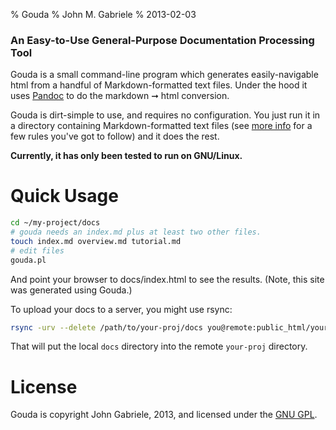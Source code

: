 % Gouda
% John M. Gabriele
% 2013-02-03

### An Easy-to-Use General-Purpose Documentation Processing Tool

Gouda is a small command-line program which generates easily-navigable
html from a handful of Markdown-formatted text files. Under the hood
it uses [Pandoc](http://johnmacfarlane.net/pandoc/) to do the
markdown ➞ html conversion.

Gouda is dirt-simple to use, and requires no configuration. You just
run it in a directory containing Markdown-formatted text files (see
[more info](more-info.html) for a few rules you've got to follow) and
it does the rest.

**Currently, it has only been tested to run on GNU/Linux.**



# Quick Usage

~~~bash
cd ~/my-project/docs
# gouda needs an index.md plus at least two other files.
touch index.md overview.md tutorial.md
# edit files
gouda.pl
~~~

And point your browser to docs/index.html to see the results.
(Note, this site was generated using Gouda.)

To upload your docs to a server, you might use rsync:

~~~bash
rsync -urv --delete /path/to/your-proj/docs you@remote:public_html/your-proj
~~~

That will put the local `docs` directory into the remote `your-proj`
directory.



# License

Gouda is copyright John Gabriele, 2013, and licensed under the [GNU
GPL](http://www.gnu.org/licenses/gpl.html).
